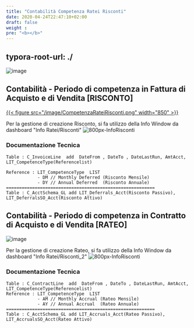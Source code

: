 ```yaml
---
title: "Contabilità Competenza Ratei Risconti"
date: 2020-04-24T22:47:10+02:00
draft: false
weight : 
pre: "<b></b>"
---
```

typora-root-url: ./
---

![image](PrimaNotaRateiRisconti.jpg)

## Contabilità - Periodo di competenza in Fattura di Acquisto e di Vendita [RISCONTO]

[{{< figure src="/image/CompetenzaRateiRisconti.png"  width="850"  >}}](/image/CompetenzaRateiRisconti.png)


Per la gestione di creazione Risconto, si fa utilizzo della Info Window da dashboard "Info Ratei/Risconti"
![800px-InfoRisconti](/800px-InfoRisconti.png)

### Documentazione Tecnica

```
Table : C_InvoiceLine  add  DateFrom , DateTo , DateLastRun, AmtAcct, LIT_CompetenceType(Referencelist)

Reference : LIT_CompetenceType  LIST 
			- DM // Monthly Deferred (Risconto Mensile)
			- DY // Annual Deferred  (Risconto Annuale)
=========================================================
Table : C_AcctSchema_GL add LIT_Deferrals_Acct(Risconto Passivo), LIT_DeferralsSO_Acct(Risconto Attivo)
```

## Contabilità - Periodo di competenza in Contratto di Acquisto e di Vendita [RATEO]

![image](/opt/md/Progetti%20iDempiere%20Da%20Iniziare%20In%20Corso%20Archiviati/Contabilit%C3%A0%20competenza%20Ratei%20Risconti/800px-CompetenzaRateiRisconti_2.png)

Per la gestione di creazione Rateo, si fa utilizzo della Info Window da dashboard "Info Ratei/Risconti_2"
![800px-InfoRisconti](/800px-InfoRateo.png)

### Documentazione Tecnica

```
Table : C_ContractLine  add  DateFrom , DateTo , DateLastRun, AmtAcct, LIT_CompetenceType(Referencelist)
Reference : LIT_CompetenceType  LIST 
			- AM // Monthly Accrual (Rateo Mensile)
			- AY // Annual Accrual  (Rateo Annuale)
=========================================================
Table : C_AcctSchema_GL add LIT_Accruals_Acct(Rateo Passivo), LIT_AccrualsSO_Acct(Rateo Attivo)
```

